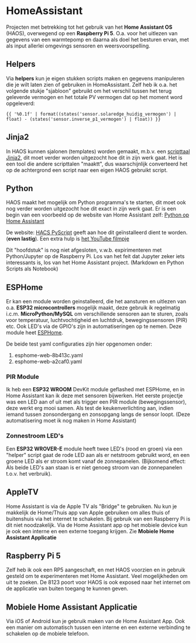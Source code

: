# HomeAssistant
Projecten met betrekking tot het gebruik van het **Home Assistant OS** (HAOS), overwegend op een **Raspberry Pi 5**.
O.a. voor het uitlezen van gegevens van een warmtepomp en daarna als doel het besturen ervan, met
als input allerlei omgevings sensoren en weersvoorspelling.

## Helpers
Via **helpers** kun je eigen stukken scripts maken en gegevens manipuleren die je wilt laten zien of gebruiken in 
HomeAssistant. Zelf heb ik o.a. het volgende stukje "sjabloon" gebruikt om het verschil tussen het terug geleverde
vermogen en het totale PV vermogen dat op het moment word opgeleverd:

`{{ '%0.1f' | format((states('sensor.solaredge_huidig_vermogen') | float) - (states('sensor.inverse_p1_vermogen') | float)) }}`

## Jinja2
In HAOS kunnen sjalonen (templates) worden gemaakt, m.b.v. een
[scripttaal Jinja2](https://jinja.palletsprojects.com/en/latest/templates/),
dit moet verder worden uitgezocht hoe dit in zijn werk gaat.
Het is een tool die andere scripttalen "maaktt", dus waarschijnlijk converteerd
het op de achtergrond een script naar een eigen HAOS gebruikt script.

## Python
HAOS maakt het mogelijk om Python programma's te starten, dit moet ook nog verder worden uitgezocht hoe dit exact in 
zijn werk gaat. Er is een begin van een voorbeeld op de website van Home Assistant zelf:
[Python op Home Assistant](https://www.home-assistant.io/integrations/python_script/)

De website: [HACS PyScript](https://hacs-pyscript.readthedocs.io/en/latest/installation.html) geeft aan hoe dit
geïnstalleerd dient te worden. (**even lastig**).
Een extra hulp is [het YouTube filmpje](https://www.youtube.com/watch?v=Kr1rAJnVBrI)

Dit "hoofdstuk" is nog niet afgesloten, v.w.b. expirimenteren met Python/Jupyter op de Raspberry Pi. Los van het feit
dat Jupyter zeker iets interessants is, los van het Home Assistant project. (Markdown en Python Scripts als Notebook)

## ESPHome
Er kan een module worden geinstalleerd, die het aansturen en uitlezen van o.a. **ESP32 microcontrollers** mogelijk maakt, deze 
gebruik ik regelmatig i.c.m. **MicroPython/MySQL** om verschillende sensoren aan te sturen,
zoals voor temperatuur, luchtvochtigheid en luchtdruk, bewegingssensoren (PIR) etc. Ook LED's via de GPIO's zijn in
automatiseringen op te nemen. Deze module heet [ESPHome](https://www.esphome.io/).

De beide test yaml configuraties zijn hier opgenomen onder:
1. esphome-web-8b413c.yaml
2. esphome-web-a2caf0.yaml

### PIR Module
Ik heb een **ESP32 WROOM** DevKit module geflashed met ESPHome, en in Home Assistant kan ik deze met sensoren bijwerken.
Het eerste projectje was een LED aan of uit met als trigger een PIR module (bewegingssensor), deze werkt erg mooi samen.
Als test de keukenverlichting aan, indien iemand tussen zonsondergang en zonsopgang langs de sensor loopt. (Deze automatisering moet ik nog maken in Home Assistant)

### Zonnestroom LED's
Een **ESP32 WROVER-E** module heeft twee LED's (rood en groen) via een "helper" script gaat de rode LED aan als er netstroom
gebruikt word, en een groene LED als er stroom komt vanaf de zonnepanelen. (Bijkomend effect: Als beide LED's aan staan
is er niet genoeg stroom van de zonnepanelen t.o.v. het verbruik).

## AppleTV
Home Assistant is via de Apple TV als "Bridge" te gebruiken. Nu kun je makkelijk de Home/Thuis app van Apple gebruiken om alles
thuis of buitenshuis via het internet te schakelen. Bij gebruik van een Raspberry Pi is dit niet noodzakelijk. 
Via de Home Assistant app op het mobiele device kun je ook een interne en een externe toegang krijgen.
Zie **Mobiele Home Assistant Applicatie**

## Raspberry Pi 5
Zelf heb ik ook een RP5 aangeschaft, en met HAOS voorzien en in gebruik gesteld om te experimenteren met Home Assistant.
Veel mogelijkheden om uit te zoeken. De 8123 poort voor HAOS is ook exposed naar het internet om de applicatie van buiten 
toegang te kunnen geven.

## Mobiele Home Assistant Applicatie
Via iOS of Android kun je gebruik maken van de Home Assistant App. Ook een manier om automatisch tussen een interne en een externe
verbinding te schakelen op de mobiele telefoon.
